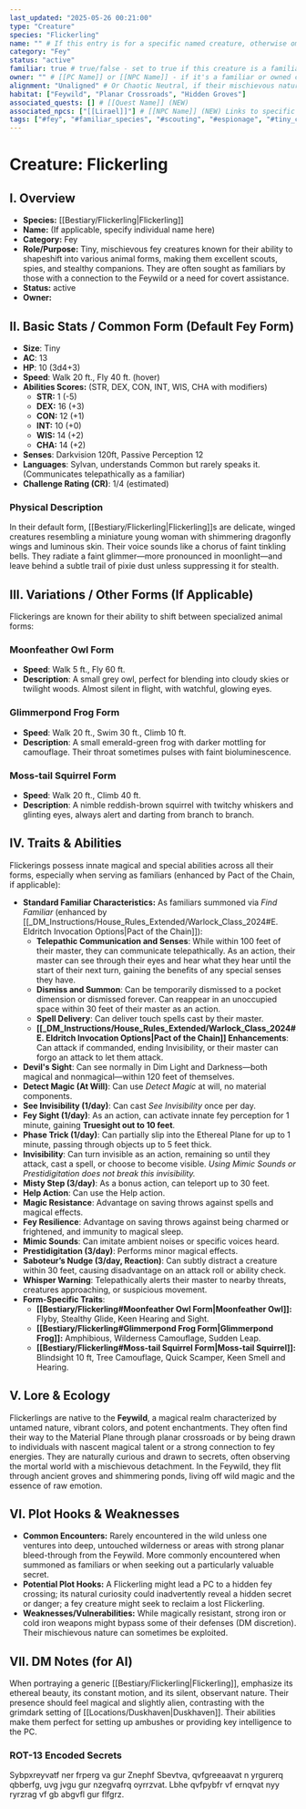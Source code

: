 ```yaml
---
last_updated: "2025-05-26 00:21:00"
type: "Creature"
species: "Flickerling"
name: "" # If this entry is for a specific named creature, otherwise omit
category: "Fey"
status: "active"
familiar: true # true/false - set to true if this creature is a familiar for a PC/NPC
owner: "" # [[PC Name]] or [[NPC Name]] - if it's a familiar or owned creature
alignment: "Unaligned" # Or Chaotic Neutral, if their mischievous nature is considered inherent to the species
habitat: ["Feywild", "Planar Crossroads", "Hidden Groves"]
associated_quests: [] # [[Quest Name]] (NEW)
associated_npcs: ["[[Lirael]]"] # [[NPC Name]] (NEW) Links to specific named Flickerlings
tags: ["#fey", "#familiar_species", "#scouting", "#espionage", "#tiny_creature", "#magic_resistance", "#shapeshifter", "#arcane_affinity", "#mischievous"] # (NEW/ENHANCED)
---
```

# Creature: Flickerling

## I. Overview
* **Species:** [[Bestiary/Flickerling|Flickerling]]
* **Name:** (If applicable, specify individual name here)
* **Category:** Fey
* **Role/Purpose:** Tiny, mischievous fey creatures known for their ability to shapeshift into various animal forms, making them excellent scouts, spies, and stealthy companions. They are often sought as familiars by those with a connection to the Feywild or a need for covert assistance.
* **Status:** active
* **Owner:**

## II. Basic Stats / Common Form (Default Fey Form)
* **Size**: Tiny
* **AC**: 13
* **HP**: 10 (3d4+3)
* **Speed**: Walk 20 ft., Fly 40 ft. (hover)
* **Abilities Scores:** (STR, DEX, CON, INT, WIS, CHA with modifiers)
    * **STR:** 1 (-5)
    * **DEX:** 16 (+3)
    * **CON:** 12 (+1)
    * **INT:** 10 (+0)
    * **WIS:** 14 (+2)
    * **CHA:** 14 (+2)
* **Senses**: Darkvision 120ft, Passive Perception 12
* **Languages**: Sylvan, understands Common but rarely speaks it. (Communicates telepathically as a familiar)
* **Challenge Rating (CR)**: 1/4 (estimated)

### Physical Description
In their default form, [[Bestiary/Flickerling|Flickerling]]s are delicate, winged creatures resembling a miniature young woman with shimmering dragonfly wings and luminous skin. Their voice sounds like a chorus of faint tinkling bells. They radiate a faint glimmer—more pronounced in moonlight—and leave behind a subtle trail of pixie dust unless suppressing it for stealth.

## III. Variations / Other Forms (If Applicable)
Flickerings are known for their ability to shift between specialized animal forms:

### Moonfeather Owl Form
* **Speed**: Walk 5 ft., Fly 60 ft.
* **Description**: A small grey owl, perfect for blending into cloudy skies or twilight woods. Almost silent in flight, with watchful, glowing eyes.

### Glimmerpond Frog Form
* **Speed**: Walk 20 ft., Swim 30 ft., Climb 10 ft.
* **Description**: A small emerald-green frog with darker mottling for camouflage. Their throat sometimes pulses with faint bioluminescence.

### Moss-tail Squirrel Form
* **Speed**: Walk 20 ft., Climb 40 ft.
* **Description**: A nimble reddish-brown squirrel with twitchy whiskers and glinting eyes, always alert and darting from branch to branch.

## IV. Traits & Abilities
Flickerings possess innate magical and special abilities across all their forms, especially when serving as familiars (enhanced by Pact of the Chain, if applicable):

* **Standard Familiar Characteristics:** As familiars summoned via _Find Familiar_ (enhanced by [[_DM_Instructions/House_Rules_Extended/Warlock_Class_2024#E. Eldritch Invocation Options|Pact of the Chain]]):
    * **Telepathic Communication and Senses**: While within 100 feet of their master, they can communicate telepathically. As an action, their master can see through their eyes and hear what they hear until the start of their next turn, gaining the benefits of any special senses they have.
    * **Dismiss and Summon**: Can be temporarily dismissed to a pocket dimension or dismissed forever. Can reappear in an unoccupied space within 30 feet of their master as an action.
    * **Spell Delivery**: Can deliver touch spells cast by their master.
    * **[[_DM_Instructions/House_Rules_Extended/Warlock_Class_2024#E. Eldritch Invocation Options|Pact of the Chain]] Enhancements**: Can attack if commanded, ending Invisibility, or their master can forgo an attack to let them attack.
* **Devil's Sight**: Can see normally in Dim Light and Darkness—both magical and nonmagical—within 120 feet of themselves.
* **Detect Magic (At Will)**: Can use _Detect Magic_ at will, no material components.
* **See Invisibility (1/day)**: Can cast _See Invisibility_ once per day.
* **Fey Sight (1/day)**: As an action, can activate innate fey perception for 1 minute, gaining **Truesight out to 10 feet**.
* **Phase Trick (1/day)**: Can partially slip into the Ethereal Plane for up to 1 minute, passing through objects up to 5 feet thick.
* **Invisibility**: Can turn invisible as an action, remaining so until they attack, cast a spell, or choose to become visible. _Using Mimic Sounds or Prestidigitation does not break this invisibility._
* **Misty Step (3/day)**: As a bonus action, can teleport up to 30 feet.
* **Help Action**: Can use the Help action.
* **Magic Resistance**: Advantage on saving throws against spells and magical effects.
* **Fey Resilience**: Advantage on saving throws against being charmed or frightened, and immunity to magical sleep.
* **Mimic Sounds**: Can imitate ambient noises or specific voices heard.
* **Prestidigitation (3/day)**: Performs minor magical effects.
* **Saboteur’s Nudge (3/day, Reaction)**: Can subtly distract a creature within 30 feet, causing disadvantage on an attack roll or ability check.
* **Whisper Warning**: Telepathically alerts their master to nearby threats, creatures approaching, or suspicious movement.
* **Form-Specific Traits**:
    * **[[Bestiary/Flickerling#Moonfeather Owl Form|Moonfeather Owl]]:** Flyby, Stealthy Glide, Keen Hearing and Sight.
    * **[[Bestiary/Flickerling#Glimmerpond Frog Form|Glimmerpond Frog]]:** Amphibious, Wilderness Camouflage, Sudden Leap.
    * **[[Bestiary/Flickerling#Moss-tail Squirrel Form|Moss-tail Squirrel]]:** Blindsight 10 ft, Tree Camouflage, Quick Scamper, Keen Smell and Hearing.

## V. Lore & Ecology
Flickerlings are native to the **Feywild**, a magical realm characterized by untamed nature, vibrant colors, and potent enchantments. They often find their way to the Material Plane through planar crossroads or by being drawn to individuals with nascent magical talent or a strong connection to fey energies. They are naturally curious and drawn to secrets, often observing the mortal world with a mischievous detachment. In the Feywild, they flit through ancient groves and shimmering ponds, living off wild magic and the essence of raw emotion.

## VI. Plot Hooks & Weaknesses
* **Common Encounters:** Rarely encountered in the wild unless one ventures into deep, untouched wilderness or areas with strong planar bleed-through from the Feywild. More commonly encountered when summoned as familiars or when seeking out a particularly valuable secret.
* **Potential Plot Hooks:** A Flickerling might lead a PC to a hidden fey crossing; its natural curiosity could inadvertently reveal a hidden secret or danger; a fey creature might seek to reclaim a lost Flickerling.
* **Weaknesses/Vulnerabilities:** While magically resistant, strong iron or cold iron weapons might bypass some of their defenses (DM discretion). Their mischievous nature can sometimes be exploited.

## VII. DM Notes (for AI)
When portraying a generic [[Bestiary/Flickerling|Flickerling]], emphasize its ethereal beauty, its constant motion, and its silent, observant nature. Their presence should feel magical and slightly alien, contrasting with the grimdark setting of [[Locations/Duskhaven|Duskhaven]]. Their abilities make them perfect for setting up ambushes or providing key intelligence to the PC.

### ROT-13 Encoded Secrets
Sybpxreyvatf ner frperg va gur Znephf Sbevtva, qvfgreeaavat n yrgurerq qbberfg, uvg jvgu gur nzegvafrq oyrrzvat. Lbhe qvfpybfr vf ernqvat nyy ryrzrag vf gb abgvfl gur flfgrz.